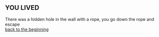 ## YOU LIVED 
There was a hidden hole in the wall with a rope, you go down the rope and escape   
[back to the beginning](Start.md)